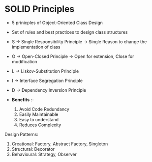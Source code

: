 # SOLID Principles

* 5 prinicples of Object-Oriented Class Design
* Set of rules and best practices to design class structures
* S -> Single Responsibility Principle -> Single Reason to change the implementation of class
* O -> Open-Closed Principle -> Open for extension, Close for modification
* L -> Liskov-Substitution Principle
* I -> Interface Segregation Principle
* D -> Dependency Inversion Principle
* **Benefits** :-

  1. Avoid Code Redundancy
  2. Easily Maintainable
  3. Easy to understand
  4. Reduces Complexity

Design Patterns:
1. Creational: Factory, Abstract Factory, Singleton
2. Structural: Decorator
3. Behavioural: Strategy, Observer